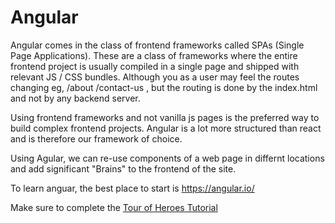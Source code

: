 # Angular

Angular comes in the class of frontend frameworks called SPAs (Single Page Applications).
These are a class of frameworks where the entire frontend project is usually compiled in a single page and shipped with relevant JS / CSS bundles.
Although you as a user may feel the routes changing eg, /about /contact-us , but the routing is done by the index.html and not by any backend server.

Using frontend frameworks and not vanilla js pages is the preferred way to build complex frontend projects.
Angular is a lot more structured than react and is therefore our framework of choice.

Using Agular, we can re-use components of a web page in differnt locations and add significant "Brains" to the frontend of the site.

To learn anguar, the best place to start is <a href="https://angular.io/docs">https://angular.io/</a>

Make sure to complete the <a href="https://angular.io/tutorial">Tour of Heroes Tutorial</a>